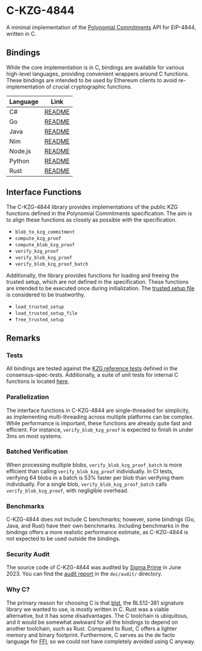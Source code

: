 # C-KZG-4844

A minimal implementation of the [Polynomial Commitments](https://github.com/ethereum/consensus-specs/blob/dev/specs/deneb/polynomial-commitments.md) API for EIP-4844, written in C.

## Bindings

While the core implementation is in C, bindings are available for various high-level languages, providing convenient wrappers around C functions. These bindings are intended to be used by Ethereum clients to avoid re-implementation of crucial cryptographic functions.

| Language | Link                                 |
|----------|--------------------------------------|
| C#       | [README](bindings/csharp/README.md)  |
| Go       | [README](bindings/go/README.md)      |
| Java     | [README](bindings/java/README.md)    |
| Nim      | [README](bindings/nim/README.md)     |
| Node.js  | [README](bindings/node.js/README.md) |
| Python   | [README](bindings/python/README.md)  |
| Rust     | [README](bindings/rust/README.md)    |

## Interface Functions

The C-KZG-4844 library provides implementations of the public KZG functions defined in the Polynomial Commitments specification. The aim is to align these functions as closely as possible with the specification.

- `blob_to_kzg_commitment`
- `compute_kzg_proof`
- `compute_blob_kzg_proof`
- `verify_kzg_proof`
- `verify_blob_kzg_proof`
- `verify_blob_kzg_proof_batch`

Additionally, the library provides functions for loading and freeing the trusted setup, which are not defined in the specification. These functions are intended to be executed once during initialization. The [trusted setup file](https://github.com/ethereum/c-kzg-4844/blob/main/src/trusted_setup.txt) is considered to be trustworthy.

- `load_trusted_setup`
- `load_trusted_setup_file`
- `free_trusted_setup`

## Remarks

### Tests

All bindings are tested against the [KZG reference tests](https://github.com/ethereum/consensus-spec-tests/tree/master/tests/general/deneb/kzg) defined in the consensus-spec-tests. Additionally, a suite of unit tests for internal C functions is located [here](https://github.com/ethereum/c-kzg-4844/blob/main/src/test_c_kzg_4844.c).

### Parallelization

The interface functions in C-KZG-4844 are single-threaded for simplicity, as implementing multi-threading across multiple platforms can be complex. While performance is important, these functions are already quite fast and efficient. For instance, `verify_blob_kzg_proof` is expected to finish in under 3ms on most systems.

### Batched Verification

When processing multiple blobs, `verify_blob_kzg_proof_batch` is more efficient than calling `verify_blob_kzg_proof` individually. In CI tests, verifying 64 blobs in a batch is 53% faster per blob than verifying them individually. For a single blob, `verify_blob_kzg_proof_batch` calls `verify_blob_kzg_proof`, with negligible overhead.

### Benchmarks

C-KZG-4844 does not include C benchmarks; however, some bindings (Go, Java, and Rust) have their own benchmarks. Including benchmarks in the bindings offers a more realistic performance estimate, as C-KZG-4844 is not expected to be used outside the bindings.

### Security Audit

The source code of C-KZG-4844 was audited by [Sigma Prime](https://sigmaprime.io/) in June 2023. You can find the [audit report](https://github.com/ethereum/c-kzg-4844/blob/main/doc/audit/Sigma_Prime_Ethereum_Foundation_KZG_Implementations_Security_Assessment.pdf) in the `doc/audit/` directory.

### Why C?

The primary reason for choosing C is that [blst](https://github.com/supranational/blst), the BLS12-381 signature library we wanted to use, is mostly written in C. Rust was a viable alternative, but it has some disadvantages. The C toolchain is ubiquitous, and it would be somewhat awkward for all the bindings to depend on another toolchain, such as Rust. Compared to Rust, C offers a lighter memory and binary footprint. Furthermore, C serves as the de facto language for [FFI](https://en.wikipedia.org/wiki/Foreign_function_interface), so we could not have completely avoided using C anyway.
